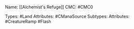 Name: [[Alchemist's Refuge]]
CMC: #CMC0 

Types: #Land
Attributes: #CManaSource
Subtypes: 
Attributes: #CreatureRamp #Flash
